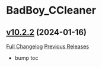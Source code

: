 # BadBoy_CCleaner

## [v10.2.2](https://github.com/funkydude/BadBoy_CCleaner/tree/v10.2.2) (2024-01-16)
[Full Changelog](https://github.com/funkydude/BadBoy_CCleaner/compare/v10.2.1...v10.2.2) [Previous Releases](https://github.com/funkydude/BadBoy_CCleaner/releases)

- bump toc  
